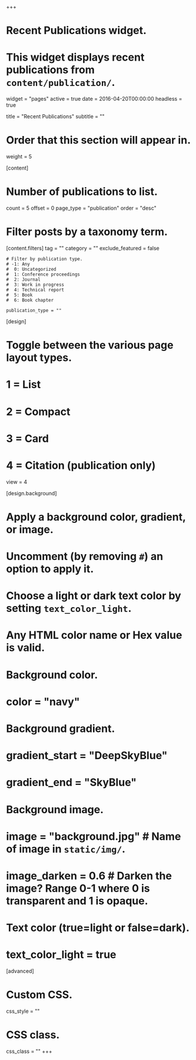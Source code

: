 +++
# Recent Publications widget.
# This widget displays recent publications from `content/publication/`.
widget = "pages"
active = true
date = 2016-04-20T00:00:00
headless = true

title = "Recent Publications"
subtitle = ""

# Order that this section will appear in.
weight = 5

[content]
# Number of publications to list.
count = 5
offset = 0
page_type = "publication"
order = "desc"

# Filter posts by a taxonomy term.
  [content.filters]
    tag = ""
    category = ""
    exclude_featured = false
    
    # Filter by publication type.
    # -1: Any
    #  0: Uncategorized
    #  1: Conference proceedings
    #  2: Journal
    #  3: Work in progress
    #  4: Technical report
    #  5: Book
    #  6: Book chapter
    
    publication_type = ""


[design]
  # Toggle between the various page layout types.
  #   1 = List
  #   2 = Compact
  #   3 = Card
  #   4 = Citation (publication only)
  view = 4

[design.background]
  # Apply a background color, gradient, or image.
  #   Uncomment (by removing `#`) an option to apply it.
  #   Choose a light or dark text color by setting `text_color_light`.
  #   Any HTML color name or Hex value is valid.
    
  # Background color.
  # color = "navy"
  
  # Background gradient.
  # gradient_start = "DeepSkyBlue"
  # gradient_end = "SkyBlue"
  
  # Background image.
  # image = "background.jpg"  # Name of image in `static/img/`.
  # image_darken = 0.6  # Darken the image? Range 0-1 where 0 is transparent and 1 is opaque.

  # Text color (true=light or false=dark).
  # text_color_light = true  
  
[advanced]
 # Custom CSS. 
 css_style = ""
 
 # CSS class.
 css_class = ""
+++

